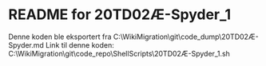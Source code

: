 # README for 20TD02Æ-Spyder_1
Denne koden ble eksportert fra C:\WikiMigration\git\code_dump\20TD02Æ-Spyder.md
Link til denne koden: C:\WikiMigration\git\code_repo\ShellScripts\20TD02Æ-Spyder_1.sh
